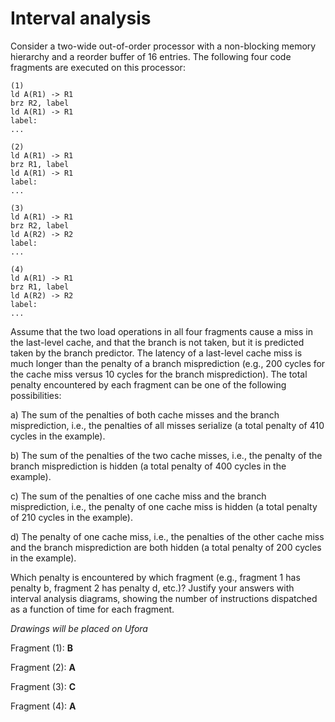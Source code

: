 # Interval analysis

Consider a two-wide out-of-order processor with a non-blocking memory hierarchy and a
reorder buffer of 16 entries. The following four code fragments are executed on this processor:
 ``` 
(1)
ld A(R1) -> R1
brz R2, label
ld A(R1) -> R1
label:
...

(2)
ld A(R1) -> R1
brz R1, label
ld A(R1) -> R1
label:
...

(3)
ld A(R1) -> R1
brz R2, label
ld A(R2) -> R2
label:
...

(4)
ld A(R1) -> R1
brz R1, label
ld A(R2) -> R2
label:
...

```

Assume that the two load operations in all four fragments cause a miss in the last-level cache, and
that the branch is not taken, but it is predicted taken by the branch predictor. The latency of a
last-level cache miss is much longer than the penalty of a branch misprediction (e.g., 200 cycles
for the cache miss versus 10 cycles for the branch misprediction). The total penalty encountered
by each fragment can be one of the following possibilities:

a) The sum of the penalties of both cache misses and the branch misprediction, i.e., the
penalties of all misses serialize (a total penalty of 410 cycles in the example).

b) The sum of the penalties of the two cache misses, i.e., the penalty of the branch
misprediction is hidden (a total penalty of 400 cycles in the example).

c) The sum of the penalties of one cache miss and the branch misprediction, i.e., the penalty
of one cache miss is hidden (a total penalty of 210 cycles in the example).

d) The penalty of one cache miss, i.e., the penalties of the other cache miss and the branch
misprediction are both hidden (a total penalty of 200 cycles in the example).

Which penalty is encountered by which fragment (e.g., fragment 1 has penalty b, fragment 2 has
penalty d, etc.)? Justify your answers with interval analysis diagrams, showing the number of
instructions dispatched as a function of time for each fragment.

_Drawings will be placed on Ufora_

Fragment (1): **B**

Fragment (2): **A**

Fragment (3): **C**

Fragment (4): **A**
